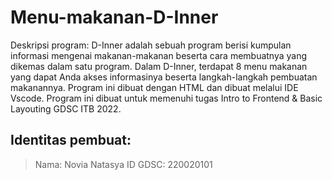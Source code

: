 # Menu-makanan-D-Inner
Deskripsi program:
D-Inner adalah sebuah program berisi kumpulan informasi mengenai makanan-makanan beserta cara membuatnya yang dikemas dalam satu program. Dalam D-Inner, terdapat 8 menu makanan yang dapat Anda akses informasinya beserta langkah-langkah pembuatan makanannya. Program ini dibuat dengan HTML dan dibuat melalui IDE Vscode. Program ini dibuat untuk memenuhi tugas Intro to Frontend & Basic Layouting GDSC ITB 2022.

## Identitas pembuat:
> Nama: Novia Natasya
> ID GDSC: 220020101
